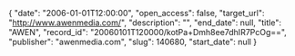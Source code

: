 {
  "date": "2006-01-01T12:00:00", 
  "open_access": false, 
  "target_url": "http://www.awenmedia.com/", 
  "description": "", 
  "end_date": null, 
  "title": "AWEN", 
  "record_id": "20060101T120000/kotPa+Dmh8ee7dhIR7PcOg==", 
  "publisher": "awenmedia.com", 
  "slug": 140680, 
  "start_date": null
}

